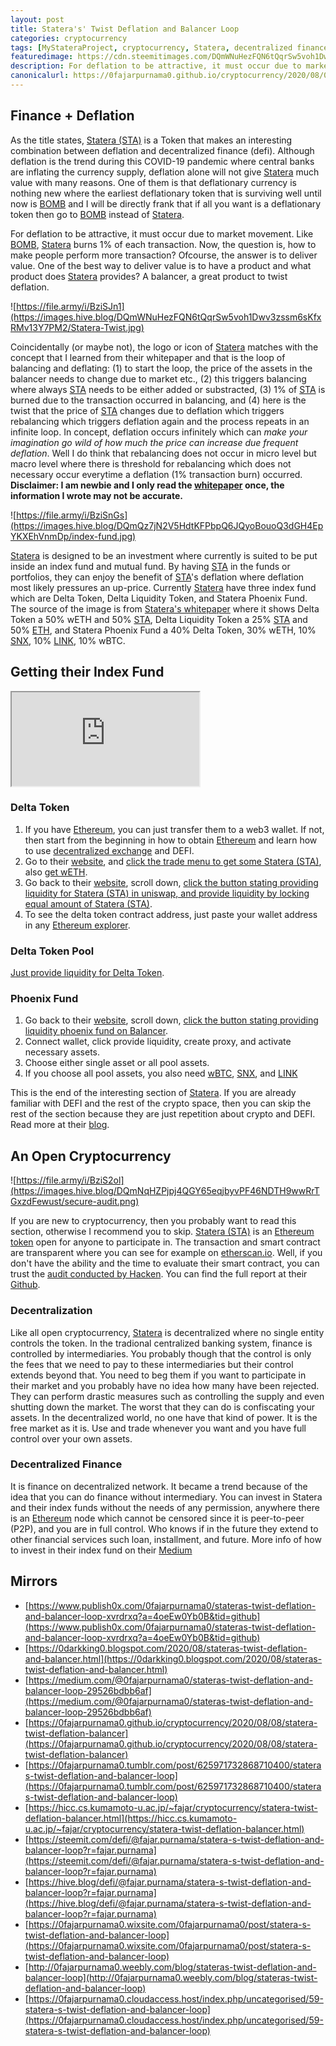 ```yaml
---
layout: post
title: Statera's' Twist Deflation and Balancer Loop
categories: cryptocurrency
tags: [MyStateraProject, cryptocurrency, Statera, decentralized finance, deflation, defi, Uniswap, Balancer]
featuredimage: https://cdn.steemitimages.com/DQmWNuHezFQN6tQqrSw5voh1Dwv3zssm6sKfxRMv13Y7PM2/Statera-Twist.jpg
description: For deflation to be attractive, it must occur due to market movement. Like BOMB, Statera burns 1% of each transaction. Now, the question is, how to make people perform more transaction? Ofcourse, the answer is to deliver value. One of the best way to deliver value is to have a product and what product does Statera provides? A balancer, a great product to twist deflation.
canonicalurl: https://0fajarpurnama0.github.io/cryptocurrency/2020/08/08/statera-twist-deflation-balancer
---
```


## Finance + Deflation

As the title states, [Statera (STA)](https://www.coingecko.com/en/coins/statera) is a Token that makes an interesting combination between deflation and decentralized finance (defi). Although deflation is the trend during this COVID-19 pandemic where central banks are inflating the currency supply, deflation alone will not give [Statera](https://stateratoken.com/) much value with many reasons. One of them is that deflationary currency is nothing new where the earliest deflationary token that is surviving well until now is [BOMB](https://bombtoken.com/) and I will be directly frank that if all you want is a deflationary token then go to [BOMB](https://bombtoken.com/) instead of [Statera](https://stateratoken.com/).

For deflation to be attractive, it must occur due to market movement. Like [BOMB](https://bombtoken.com/), [Statera](https://stateratoken.com/) burns 1% of each transaction. Now, the question is, how to make people perform more transaction? Ofcourse, the answer is to deliver value. One of the best way to deliver value is to have a product and what product does [Statera](https://stateratoken.com/) provides? A balancer, a great product to twist deflation.

![https://file.army/i/BziSJn1](https://images.hive.blog/DQmWNuHezFQN6tQqrSw5voh1Dwv3zssm6sKfxRMv13Y7PM2/Statera-Twist.jpg)

Coincidentally (or maybe not), the logo or icon of [Statera](https://stateratoken.com/) matches with the concept that I learned from their whitepaper and that is the loop of balancing and deflating: (1) to start the loop, the price of the assets in the balancer needs to change due to market etc., (2) this triggers balancing where always [STA](https://stateratoken.com/) needs to be either added or substracted, (3) 1% of [STA](https://stateratoken.com/) is burned due to the transaction occurred in balancing, and (4) here is the twist that the price of [STA](https://stateratoken.com/) changes due to deflation which triggers rebalancing which triggers deflation again and the process repeats in an infinite loop. In concept, deflation occurs infinitely which can _make your imagination go wild of how much the price can increase due frequent deflation_. Well I do think that rebalancing does not occur in micro level but macro level where there is threshold for rebalancing which does not necessary occur everytime a deflation (1% transaction burn) occurred. **Disclaimer: I am newbie and I only read the [whitepaper](https://stateratoken.com/assets/Statera_Whitepaper.pdf) once, the information I wrote may not be accurate.**



![https://file.army/i/BziSnGs](https://images.hive.blog/DQmQz7jN2V5HdtKFPbpQ6JQyoBouoQ3dGH4EpYKXEhVnmDp/index-fund.jpg)

[Statera](https://stateratoken.com/) is designed to be an investment where currently is suited to be put inside an index fund and mutual fund. By having [STA](https://stateratoken.com/) in the funds or portfolios, they can enjoy the benefit of [STA](https://stateratoken.com/)'s deflation where deflation most likely pressures an up-price. Currently [Statera](https://stateratoken.com/) have three index fund which are Delta Token, Delta Liquidity Token, and Statera Phoenix Fund. The source of the image is from [Statera's whitepaper](https://stateratoken.com/assets/Statera_Whitepaper.pdf) where it shows Delta Token a 50% wETH and 50% [STA](https://www.coingecko.com/en/coins/statera), Delta Liquidity Token a 25% [STA](https://www.coingecko.com/en/coins/statera) and 50% [ETH](https://www.coingecko.com/en/coins/ethereum), and Statera Phoenix Fund a 40% Delta Token, 30% wETH, 10% [SNX](https://www.coingecko.com/en/coins/synthetix-network-token), 10% [LINK](https://www.coingecko.com/en/coins/chainlink), 10% wBTC.



## Getting their Index Fund

<div class="video-container"><iframe src="https://lbry.tv/$/embed/how-to-invest-in-statera-s-index-fund-on/db412e139c680a4b6165ab2143b07b4857084414" allowfullscreen=""></iframe></div>

### Delta Token

1.  If you have [Ethereum](https://www.ethereum.org/), you can just transfer them to a web3 wallet. If not, then start from the beginning in how to obtain [Ethereum](https://www.ethereum.org/) and learn how to use [decentralized exchange](https://open.lbry.com/@0fajarpurnama0:e/getting-started-with-dex-metamask-and:3?r=49eqY3oaSrHcwaDPyDHCSvwWFgFi7KZK) and DEFI.
2.  Go to their [website](https://stateratoken.com/), and [click the trade menu to get some Statera (STA)](https://app.uniswap.org/#/swap?outputCurrency=0xa7de087329bfcda5639247f96140f9dabe3deed1), also [get wETH](https://app.uniswap.org/#/swap?outputCurrency=0xc02aaa39b223fe8d0a0e5c4f27ead9083c756cc2).
3.  Go back to their [website](https://stateratoken.com/), scroll down, [click the button stating providing liquidity for Statera (STA) in uniswap, and provide liquidity by locking equal amount of Statera (STA)](https://app.uniswap.org/#/add/0xC02aaA39b223FE8D0A0e5C4F27eAD9083C756Cc2-0xa7DE087329BFcda5639247F96140f9DAbe3DeED1).
4.  To see the delta token contract address, just paste your wallet address in any [Ethereum explorer](https://etherscan.io/token/0x59f96b8571e3b11f859a09eaf5a790a138fc64d0?a=0xCf354A0012160bC5dAe441C49f0B2d7E4A4fFC96).

### Delta Token Pool

[Just provide liquidity for Delta Token](https://app.uniswap.org/#/add/0xC02aaA39b223FE8D0A0e5C4F27eAD9083C756Cc2/0x59F96b8571E3B11f859A09Eaf5a790A138FC64D0).

### Phoenix Fund

1.  Go back to their [website](https://stateratoken.com/), scroll down, [click the button stating providing liquidity phoenix fund on Balancer](https://pools.balancer.exchange/#/pool/0xcd461B73D5FC8eA1D69A600f44618BDFaC98364D).
2.  Connect wallet, click provide liquidity, create proxy, and activate necessary assets.
3.  Choose either single asset or all pool assets.
4.  If you choose all pool assets, you also need [wBTC](https://app.uniswap.org/#/swap?outputCurrency=0x2260fac5e5542a773aa44fbcfedf7c193bc2c599), [SNX](https://app.uniswap.org/#/swap?outputCurrency=0xc011a73ee8576fb46f5e1c5751ca3b9fe0af2a6f), and [LINK](https://app.uniswap.org/#/swap?outputCurrency=0x514910771af9ca656af840dff83e8264ecf986ca)

This is the end of the interesting section of [Statera](https://stateratoken.com/). If you are already familiar with DEFI and the rest of the crypto space, then you can skip the rest of the section because they are just repetition about crypto and DEFI. Read more at their [blog](https://www.publish0x.com/statera-project?a=4oeEw0Yb0B).

## An Open Cryptocurrency

![https://file.army/i/BziS2ol](https://images.hive.blog/DQmNqHZPjpj4QGY65eqjbyvPF46NDTH9wwRrTGxzdFewust/secure-audit.png)

If you are new to cryptocurrency, then you probably want to read this section, otherwise I recommend you to skip. [Statera (STA)](https://www.coingecko.com/en/coins/statera) is an [Ethereum token](https://etherscan.io/token/0xa7DE087329BFcda5639247F96140f9DAbe3DeED1) open for anyone to participate in. The transaction and smart contract are transparent where you can see for example on [etherscan.io](https://etherscan.io/token/0xa7DE087329BFcda5639247F96140f9DAbe3DeED1). Well, if you don't have the ability and the time to evaluate their smart contract, you can trust the [audit conducted by Hacken](https://www.publish0x.com/statera-project/statera-audit-report-xyvejzz?a=4oeEw0Yb0B). You can find the full report at their [Github](https://github.com/StateraProject/statera-token/blob/master/Statera_SC_Audit_Report.pdf).



### Decentralization

Like all open cryptocurrency, [Statera](https://stateratoken.com/) is decentralized where no single entity controls the token. In the tradional centralized banking system, finance is controlled by intermediaries. You probably though that the control is only the fees that we need to pay to these intermediaries but their control extends beyond that. You need to beg them if you want to participate in their market and you probably have no idea how many have been rejected. They can perform drastic measures such as controlling the supply and even shutting down the market. The worst that they can do is confiscating your assets. In the decentralized world, no one have that kind of power. It is the free market as it is. Use and trade whenever you want and you have full control over your own assets.

### Decentralized Finance

It is finance on decentralized network. It became a trend because of the idea that you can do finance without intermediary. You can invest in Statera and their index funds without the needs of any permission, anywhere there is an [Ethereum](https://www.ethereum.org/) node which cannot be censored since it is peer-to-peer (P2P), and you are in full control. Who knows if in the future they extend to other financial services such loan, installment, and future. More info of how to invest in their index fund on their [Medium](https://medium.com/@stateraproject/investing-in-stateras-deflationary-index-fund-19c74947a0d5)

## Mirrors

*   [https://www.publish0x.com/0fajarpurnama0/stateras-twist-deflation-and-balancer-loop-xvrdrxq?a=4oeEw0Yb0B&tid=github](https://www.publish0x.com/0fajarpurnama0/stateras-twist-deflation-and-balancer-loop-xvrdrxq?a=4oeEw0Yb0B&tid=github)
*   [https://0darkking0.blogspot.com/2020/08/stateras-twist-deflation-and-balancer.html](https://0darkking0.blogspot.com/2020/08/stateras-twist-deflation-and-balancer.html)
*   [https://medium.com/@0fajarpurnama0/stateras-twist-deflation-and-balancer-loop-29526bdbb6af](https://medium.com/@0fajarpurnama0/stateras-twist-deflation-and-balancer-loop-29526bdbb6af)
*   [https://0fajarpurnama0.github.io/cryptocurrency/2020/08/08/statera-twist-deflation-balancer](https://0fajarpurnama0.github.io/cryptocurrency/2020/08/08/statera-twist-deflation-balancer)
*   [https://0fajarpurnama0.tumblr.com/post/625971732868710400/stateras-twist-deflation-and-balancer-loop](https://0fajarpurnama0.tumblr.com/post/625971732868710400/stateras-twist-deflation-and-balancer-loop)
*   [https://hicc.cs.kumamoto-u.ac.jp/~fajar/cryptocurrency/statera-twist-deflation-balancer.html](https://hicc.cs.kumamoto-u.ac.jp/~fajar/cryptocurrency/statera-twist-deflation-balancer.html)
*   [https://steemit.com/defi/@fajar.purnama/statera-s-twist-deflation-and-balancer-loop?r=fajar.purnama](https://steemit.com/defi/@fajar.purnama/statera-s-twist-deflation-and-balancer-loop?r=fajar.purnama)
*   [https://hive.blog/defi/@fajar.purnama/statera-s-twist-deflation-and-balancer-loop?r=fajar.purnama](https://hive.blog/defi/@fajar.purnama/statera-s-twist-deflation-and-balancer-loop?r=fajar.purnama)
*   [https://0fajarpurnama0.wixsite.com/0fajarpurnama0/post/statera-s-twist-deflation-and-balancer-loop](https://0fajarpurnama0.wixsite.com/0fajarpurnama0/post/statera-s-twist-deflation-and-balancer-loop)
*   [http://0fajarpurnama0.weebly.com/blog/stateras-twist-deflation-and-balancer-loop](http://0fajarpurnama0.weebly.com/blog/stateras-twist-deflation-and-balancer-loop)
*   [https://0fajarpurnama0.cloudaccess.host/index.php/uncategorised/59-statera-s-twist-deflation-and-balancer-loop](https://0fajarpurnama0.cloudaccess.host/index.php/uncategorised/59-statera-s-twist-deflation-and-balancer-loop)
